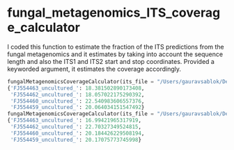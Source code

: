 # fungal_metagenomics_ITS_coverage_calculator
I coded this function to estimate the fraction of the ITS predictions from the fungal metagenomics and it estimates by taking into account the sequence length and also the ITS1 and ITS2 start and stop coordinates. Provided a keyworded argument, it estimates the coverage accordingly. 

```python 
fungalMetagenomicsCoverageCalculator(its_file = "/Users/gauravsablok/Desktop/CodeCheck/Write/outdata.csv", its_type = "its1")
{'FJ554463_uncultured_': 18.381502890173408, 
 'FJ554462_uncultured_': 18.057022175290392, 
 'FJ554460_uncultured_': 22.540983606557376, 
 'FJ554459_uncultured_': 20.064034151547492}
fungalMetagenomicsCoverageCalculator(its_file = "/Users/gauravsablok/Desktop/CodeCheck/Write/outdata.csv", its_type = "its2")
{'FJ554463_uncultured_': 16.99421965317919, 
 'FJ554462_uncultured_': 22.70327349524815, 
 'FJ554460_uncultured_': 20.184426229508194, 
 'FJ554459_uncultured_': 20.17075773745998}
